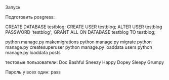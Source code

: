 Запуск

Подготовить posgress:

CREATE DATABASE testblog; CREATE USER testblog;
ALTER USER testblog PASSWORD 'testblog';
GRANT ALL ON DATABASE testblog TO testblog;

python manage.py makemigrations
python manage.py migrate
python manage.py createsuperuser
python manage.py loaddata users
python manage.py loaddata posts

тестовые пользователи:
Doc
Bashful
Sneezy
Happy 
Dopey
Sleepy
Grumpy

Пароль у всех один:
pass
